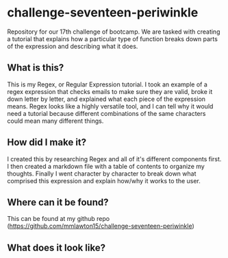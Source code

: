 # challenge-seventeen-periwinkle
Repository for our 17th challenge of bootcamp. We are tasked with creating a tutorial that explains how a particular type of function breaks down parts of the expression and describing what it does.

## What is this?
This is my Regex, or Regular Expression tutorial. I took an example of a regex expression that checks emails to make sure they are valid, broke it down letter by letter, and explained what each piece of the expression means. Regex looks like a highly versatile tool, and I can tell why it would need a tutorial because different combinations of the same characters could mean many different things.

## How did I make it?
I created this by researching Regex and all of it's different components first. I then created a markdown file with a table of contents to organize my thoughts. Finally I went character by character to break down what comprised this expression and explain how/why it works to the user.

## Where can it be found?
This can be found at my github repo (https://github.com/mmlawton15/challenge-seventeen-periwinkle)

## What does it look like?
